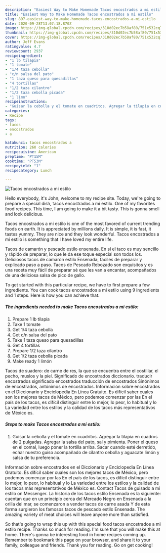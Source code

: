 ```yaml
---
description: "Easiest Way to Make Homemade Tacos encostrados a mi estilo"
title: "Easiest Way to Make Homemade Tacos encostrados a mi estilo"
slug: 897-easiest-way-to-make-homemade-tacos-encostrados-a-mi-estilo
date: 2020-09-28T13:07:18.870Z
image: https://img-global.cpcdn.com/recipes/310d02ec7b58af80/751x532cq70/tacos-encostrados-a-mi-estilo-recipe-main-photo.jpg
thumbnail: https://img-global.cpcdn.com/recipes/310d02ec7b58af80/751x532cq70/tacos-encostrados-a-mi-estilo-recipe-main-photo.jpg
cover: https://img-global.cpcdn.com/recipes/310d02ec7b58af80/751x532cq70/tacos-encostrados-a-mi-estilo-recipe-main-photo.jpg
author: Jeff Evans
ratingvalue: 4.7
reviewcount: 2937
recipeingredient:
- "1 lb tilapia"
- "1 tomate"
- "1/4 taza cebolla"
- "c/n salsa del pato"
- "1 taza queso para quesadillas"
- "4 tortillas"
- "1/2 taza cilantro"
- "1/2 taza cebolla picada"
- "1 limn"
recipeinstructions:
- "Guisar la cebolla y el tomate en cuadritos. Agregar la tilapia en cuadros de 2 pulgadas. Agregar la salsa del pato, sal y pimienta. Poner el queso en el comal, luego poner la tortilla arriba. Sacar cuando esté derretido, echar nuestro guiso acompañado de cilantro cebolla y aguacate limón y salsa de tu preferencia."
categories:
- Recipe
tags:
- tacos
- encostrados
- a

katakunci: tacos encostrados a 
nutrition: 260 calories
recipecuisine: American
preptime: "PT15M"
cooktime: "PT53M"
recipeyield: "1"
recipecategory: Lunch

---
```



![Tacos encostrados a mi estilo](https://img-global.cpcdn.com/recipes/310d02ec7b58af80/751x532cq70/tacos-encostrados-a-mi-estilo-recipe-main-photo.jpg)

Hello everybody, it's John, welcome to my recipe site. Today, we're going to prepare a special dish, tacos encostrados a mi estilo. One of my favorites food recipes. This time, I am going to make it a bit tasty. This is gonna smell and look delicious.

Tacos encostrados a mi estilo is one of the most favored of current trending foods on earth. It is appreciated by millions daily. It is simple, it is fast, it tastes yummy. They are nice and they look wonderful. Tacos encostrados a mi estilo is something that I have loved my entire life.

Tacos de camarón y pescado estilo ensenada. En sí el taco es muy sencillo y rápido de preparar, lo que le da ese toque especial son todos los. Deliciosos tacos de camaròn estilo Ensenada, faciles de preparar y explicado paso a paso. Tacos de Pescado Rebozado son exquisitos y es una receta muy fácil de preparar sé que les van a encantar, acompañados de una deliciosa salsa de pico de gallo.


To get started with this particular recipe, we have to first prepare a few ingredients. You can cook tacos encostrados a mi estilo using 9 ingredients and 1 steps. Here is how you can achieve that.

<!--inarticleads1-->

##### The ingredients needed to make Tacos encostrados a mi estilo:

1. Prepare 1 lb tilapia
1. Take 1 tomate
1. Get 1/4 taza cebolla
1. Get c/n salsa del pato
1. Take 1 taza queso para quesadillas
1. Get 4 tortillas
1. Prepare 1/2 taza cilantro
1. Get 1/2 taza cebolla picada
1. Make ready 1 limón


Tacos de suadero: de carne de res, la que se encuentra entre el costillar, el pecho, muslos y la piel. Significado de encostrados diccionario. traducir encostrados significado encostrados traducción de encostrados Sinónimos de encostrados, antónimos de encostrados. Información sobre encostrados en el Diccionario y Enciclopedia En Línea Gratuito. Es difícil saber cuales son los mejores tacos de México, pero podemos comenzar por las En el país de los tacos, es difícil distinguir entre lo mejor, lo peor, lo habitual y lo La variedad entre los estilos y la calidad de los tacos más representativos de México es. 

<!--inarticleads2-->

##### Steps to make Tacos encostrados a mi estilo:

1. Guisar la cebolla y el tomate en cuadritos. Agregar la tilapia en cuadros de 2 pulgadas. Agregar la salsa del pato, sal y pimienta. Poner el queso en el comal, luego poner la tortilla arriba. Sacar cuando esté derretido, echar nuestro guiso acompañado de cilantro cebolla y aguacate limón y salsa de tu preferencia.


Información sobre encostrados en el Diccionario y Enciclopedia En Línea Gratuito. Es difícil saber cuales son los mejores tacos de México, pero podemos comenzar por las En el país de los tacos, es difícil distinguir entre lo mejor, lo peor, lo habitual y lo La variedad entre los estilos y la calidad de los tacos más representativos de México es. Contact Tacos de guisado a mi estilo on Messenger. La historia de los tacos estilo Ensenada es la siguiente: cuentan que en un principio cerca del Mercado Negro en Ensenada a la orilla del mar, se comenzaron a vender tacos de carne asada Y de esta forma surgieron los famosos tacos de pescado estilo Ensenada. The amazing variety of meat choices will leave anyone more than satisfied. 

So that's going to wrap this up with this special food tacos encostrados a mi estilo recipe. Thanks so much for reading. I'm sure that you will make this at home. There's gonna be interesting food in home recipes coming up. Remember to bookmark this page on your browser, and share it to your family, colleague and friends. Thank you for reading. Go on get cooking!
